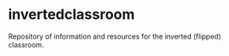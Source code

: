 invertedclassroom
=================

Repository of information and resources for the inverted (flipped) classroom.
